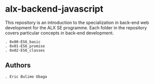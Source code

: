 # alx-backend-javascript

This repository is an introduction to the specialization in back-end web
development for the ALX SE programme.
Each folder in the repository covers particular concepts in back-end
development.

    . 0x00-ES6_basic
    . 0x01-ES6_promise
    . 0x02-ES6_classes

## Authors

	. Eric Bulimo Ubaga

